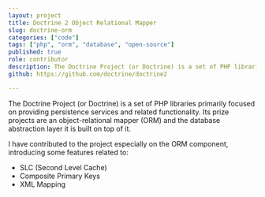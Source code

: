 ```yaml
---
layout: project
title: Doctrine 2 Object Relational Mapper
slug: doctrine-orm
categories: ["code"]
tags: ["php", "orm", "database", "open-source"]
published: true
role: contributor
description: The Doctrine Project (or Doctrine) is a set of PHP libraries primarily focused on providing persistence services and related functionality. Its prize projects are an object-relational mapper (ORM) and the database abstraction layer it is built on top of it 
github: https://github.com/doctrine/doctrine2

---
```


The Doctrine Project (or Doctrine) is a set of PHP libraries
 primarily focused on providing persistence services and related functionality. 
 Its prize projects are an object-relational mapper (ORM) 
 and the database abstraction layer it is built on top of it.
 
I have contributed to the project especially on the ORM component, 
introducing some features related to: 
 
- SLC (Second Level Cache)
- Composite Primary Keys
- XML Mapping

